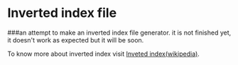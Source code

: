 Inverted index file
===================
###an attempt to make an inverted index file generator. it is not finished yet,
it doesn't work as expected but it will be soon.
	
To know more about inverted index visit [Inveted index(wikipedia)](http://en.wikipedia.org/wiki/Inverted_index).
